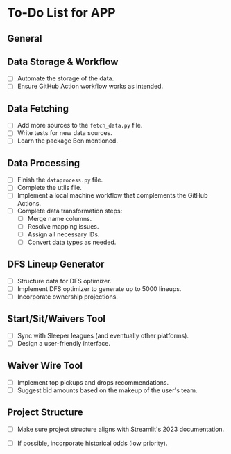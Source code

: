 # To-Do List for APP

## General


## Data Storage & Workflow

- [ ] Automate the storage of the data.
- [ ] Ensure GitHub Action workflow works as intended.

## Data Fetching

- [ ] Add more sources to the `fetch_data.py` file.
- [ ] Write tests for new data sources.
- [ ] Learn the package Ben mentioned.

## Data Processing

- [ ] Finish the `dataprocess.py` file.
- [ ] Complete the utils file.
- [ ] Implement a local machine workflow that complements the GitHub Actions.
- [ ] Complete data transformation steps:
  - [ ] Merge name columns.
  - [ ] Resolve mapping issues.
  - [ ] Assign all necessary IDs.
  - [ ] Convert data types as needed.

## DFS Lineup Generator

- [ ] Structure data for DFS optimizer.
- [ ] Implement DFS optimizer to generate up to 5000 lineups.
- [ ] Incorporate ownership projections.

## Start/Sit/Waivers Tool

- [ ] Sync with Sleeper leagues (and eventually other platforms).
- [ ] Design a user-friendly interface.

## Waiver Wire Tool

- [ ] Implement top pickups and drops recommendations.
- [ ] Suggest bid amounts based on the makeup of the user's team.

## Project Structure

- [ ] Make sure project structure aligns with Streamlit's 2023 documentation.
- [ ] If possible, incorporate historical odds (low priority).

